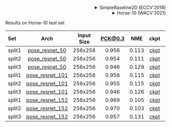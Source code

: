 <!-- [ALGORITHM] -->

<details>
<summary align="right">SimpleBaseline2D (ECCV'2018)</summary>

```bibtex
@inproceedings{xiao2018simple,
  title={Simple baselines for human pose estimation and tracking},
  author={Xiao, Bin and Wu, Haiping and Wei, Yichen},
  booktitle={Proceedings of the European conference on computer vision (ECCV)},
  pages={466--481},
  year={2018}
}
```

</details>

<!-- [DATASET] -->

<details>
<summary align="right">Horse-10 (WACV'2021)</summary>

```bibtex
@inproceedings{mathis2021pretraining,
  title={Pretraining boosts out-of-domain robustness for pose estimation},
  author={Mathis, Alexander and Biasi, Thomas and Schneider, Steffen and Yuksekgonul, Mert and Rogers, Byron and Bethge, Matthias and Mathis, Mackenzie W},
  booktitle={Proceedings of the IEEE/CVF Winter Conference on Applications of Computer Vision},
  pages={1859--1868},
  year={2021}
}
```

</details>

Results on Horse-10 test set

|Set   | Arch  | Input Size | PCK@0.3 |  NME  | ckpt    | log     |
| :--- | :---: | :--------: | :------: | :------: |:------: |:------: |
|split1| [pose_resnet_50](/configs/animal/2d_kpt_sview_rgb_img/topdown_heatmap/horse10/res50_horse10_256x256-split1.py) | 256x256 | 0.956 | 0.113 | [ckpt](https://download.openmmlab.com/mmpose/animal/resnet/res50_horse10_256x256_split1-3a3dc37e_20210405.pth) | [log](https://download.openmmlab.com/mmpose/animal/resnet/res50_horse10_256x256_split1_20210405.log.json) |
|split2| [pose_resnet_50](/configs/animal/2d_kpt_sview_rgb_img/topdown_heatmap/horse10/res50_horse10_256x256-split2.py) | 256x256 | 0.954 | 0.111 | [ckpt](https://download.openmmlab.com/mmpose/animal/resnet/res50_horse10_256x256_split2-65e2a508_20210405.pth) | [log](https://download.openmmlab.com/mmpose/animal/resnet/res50_horse10_256x256_split2_20210405.log.json) |
|split3| [pose_resnet_50](/configs/animal/2d_kpt_sview_rgb_img/topdown_heatmap/horse10/res50_horse10_256x256-split3.py) | 256x256 | 0.946 | 0.129 | [ckpt](https://download.openmmlab.com/mmpose/animal/resnet/res50_horse10_256x256_split3-9637d4eb_20210405.pth) | [log](https://download.openmmlab.com/mmpose/animal/resnet/res50_horse10_256x256_split3_20210405.log.json) |
|split1| [pose_resnet_101](/configs/animal/2d_kpt_sview_rgb_img/topdown_heatmap/horse10/res101_horse10_256x256-split1.py) | 256x256 | 0.958 | 0.115 | [ckpt](https://download.openmmlab.com/mmpose/animal/resnet/res101_horse10_256x256_split1-1b7c259c_20210405.pth) | [log](https://download.openmmlab.com/mmpose/animal/resnet/res101_horse10_256x256_split1_20210405.log.json) |
|split2| [pose_resnet_101](/configs/animal/2d_kpt_sview_rgb_img/topdown_heatmap/horse10/res101_horse10_256x256-split2.py) | 256x256 | 0.955 | 0.115 | [ckpt](https://download.openmmlab.com/mmpose/animal/resnet/res101_horse10_256x256_split2-30e2fa87_20210405.pth) | [log](https://download.openmmlab.com/mmpose/animal/resnet/res101_horse10_256x256_split2_20210405.log.json) |
|split3| [pose_resnet_101](/configs/animal/2d_kpt_sview_rgb_img/topdown_heatmap/horse10/res101_horse10_256x256-split3.py) | 256x256 | 0.946 | 0.126 | [ckpt](https://download.openmmlab.com/mmpose/animal/resnet/res101_horse10_256x256_split3-2eea5bb1_20210405.pth) | [log](https://download.openmmlab.com/mmpose/animal/resnet/res101_horse10_256x256_split3_20210405.log.json) |
|split1| [pose_resnet_152](/configs/animal/2d_kpt_sview_rgb_img/topdown_heatmap/horse10/res152_horse10_256x256-split1.py) | 256x256 | 0.969 | 0.105 | [ckpt](https://download.openmmlab.com/mmpose/animal/resnet/res152_horse10_256x256_split1-7e81fe2d_20210405.pth) | [log](https://download.openmmlab.com/mmpose/animal/resnet/res152_horse10_256x256_split1_20210405.log.json) |
|split2| [pose_resnet_152](/configs/animal/2d_kpt_sview_rgb_img/topdown_heatmap/horse10/res152_horse10_256x256-split2.py) | 256x256 | 0.970 | 0.103 | [ckpt](https://download.openmmlab.com/mmpose/animal/resnet/res152_horse10_256x256_split2-3b3404a3_20210405.pth) | [log](https://download.openmmlab.com/mmpose/animal/resnet/res152_horse10_256x256_split2_20210405.log.json) |
|split3| [pose_resnet_152](/configs/animal/2d_kpt_sview_rgb_img/topdown_heatmap/horse10/res152_horse10_256x256-split3.py) | 256x256 | 0.957 | 0.131 | [ckpt](https://download.openmmlab.com/mmpose/animal/resnet/res152_horse10_256x256_split3-c957dac5_20210405.pth) | [log](https://download.openmmlab.com/mmpose/animal/resnet/res152_horse10_256x256_split3_20210405.log.json) |
